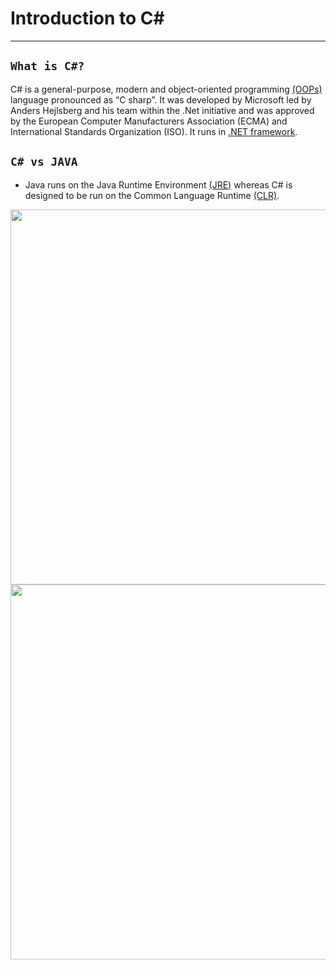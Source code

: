 # Introduction to C#
---
## `What is C#?`

C# is a general-purpose, modern and object-oriented programming [(OOPs)](https://www.geeksforgeeks.org/introduction-of-object-oriented-programming/) language pronounced as “C sharp”. It was developed by Microsoft led by Anders Hejlsberg and his team within the .Net initiative and was approved by the European Computer Manufacturers Association (ECMA) and International Standards Organization (ISO). It runs in [.NET framework](https://www.geeksforgeeks.org/introduction-to-net-framework/).

## `C# vs JAVA`

- Java runs on the Java Runtime Environment [(JRE)](https://www.ibm.com/in-en/cloud/learn/jre) whereas C# is designed to be run on the Common Language Runtime [(CLR)](https://www.geeksforgeeks.org/common-language-runtime-clr-in-c-sharp/).

<img src="https://user-images.githubusercontent.com/70569920/127671643-3d236157-603d-4d45-8e44-4d70816fb4a8.jpg" width="600" height="600" />  <img src="https://user-images.githubusercontent.com/70569920/127671706-56f6a276-40df-472e-91f0-cdf0764bc6cf.jpg" width="600" height="600" />
<!-- ![Working_CLR](https://user-images.githubusercontent.com/70569920/127671643-3d236157-603d-4d45-8e44-4d70816fb4a8.jpg)
![Working_JRE](https://user-images.githubusercontent.com/70569920/127671706-56f6a276-40df-472e-91f0-cdf0764bc6cf.jpg) -->

